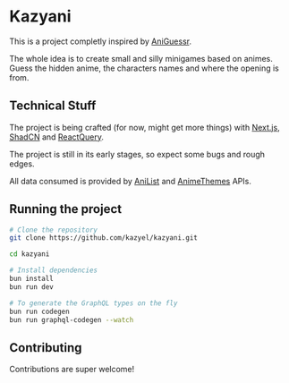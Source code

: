 # Kazyani

This is a project completly inspired by [AniGuessr](https://aniguessr.com/).

The whole idea is to create small and silly minigames based on animes. Guess the hidden anime, the characters names and where the opening is from.

## Technical Stuff

The project is being crafted (for now, might get more things) with [Next.js](https://nextjs.org/), [ShadCN](https://ui.shadcn.com/) and [ReactQuery](https://tanstack.com/query/v4/).

The project is still in its early stages, so expect some bugs and rough edges.

All data consumed is provided by [AniList](https://docs.anilist.co/) and [AnimeThemes](https://api-docs.animethemes.moe/) APIs.

## Running the project

```bash
# Clone the repository
git clone https://github.com/kazyel/kazyani.git

cd kazyani

# Install dependencies
bun install
bun run dev

# To generate the GraphQL types on the fly
bun run codegen
bun run graphql-codegen --watch
```

## Contributing

Contributions are super welcome!
